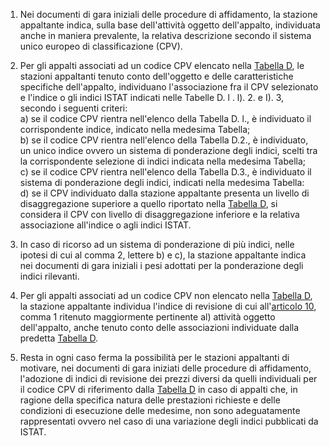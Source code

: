 1. Nei documenti di gara iniziali delle procedure di affidamento, la stazione appaltante indica, sulla base dell'attività oggetto dell'appalto, individuata anche in maniera prevalente, la relativa descrizione secondo il sistema unico europeo di classificazione (CPV).

2. Per gli appalti associati ad un codice CPV elencato nella [Tabella D](/allegato-2.2-tabella-D/2), le stazioni appaltanti tenuto conto dell'oggetto e delle caratteristiche specifiche dell'appalto, individuano l'associazione fra il CPV selezionato e l'indice o gli indici ISTAT indicati nelle Tabelle D. l . l). 2. e I). 3, secondo i seguenti criteri:<br>a) se il codice CPV rientra nell'elenco della Tabella D. l., è individuato il corrispondente indice, indicato nella medesima Tabella;<br>b) se il codice CPV rientra nell'elenco della Tabella D.2., è individuato, un unico indice ovvero un sistema di ponderazione degli indici, scelti tra la corrispondente selezione di indici indicata nella medesima Tabella;<br>c) se il codice CPV rientra nell'elenco della Tabella D.3., è individuato il sistema di ponderazione degli indici, indicati nella medesima Tabella:<br>d) se il CPV individuato dalla stazione appaltante presenta un livello di disaggregazione superiore a quello riportato nella [Tabella D](/allegato-2.2-tabella-D/2), si considera il CPV con livello di disaggregazione inferiore e la relativa associazione all'indice o agli indici ISTAT.

3. In caso di ricorso ad un sistema di ponderazione di più indici, nelle ipotesi di cui al comma 2, lettere b) e c), la stazione appaltante indica nei documenti di gara iniziali i pesi adottati per la ponderazione degli indici rilevanti.

4. Per gli appalti associati ad un codice CPV non elencato nella [Tabella D](/allegato-2.2-tabella-D/2), la stazione appaltante individua l'indice di revisione di cui all'[articolo 10](/allegato-2.2bis-articolo-10/2), comma 1 ritenuto maggiormente pertinente al) attività oggetto dell'appalto, anche tenuto conto delle associazioni individuate dalla predetta [Tabella D](/allegato-2.2-tabella-D/2).

5. Resta in ogni caso ferma la possibilità per le stazioni appaltanti di motivare, nei documenti di gara iniziati delle procedure di affidamento, l'adozione di indici di revisione dei prezzi diversi da quelli individuali per il codice CPV di riferimento dalla [Tabella D](/allegato-2.2-tabella-D/2) in caso di appalti che, in ragione della specifica natura delle prestazioni richieste e delle condizioni di esecuzione delle medesime, non sono adeguatamente rappresentati ovvero nel caso di una variazione degli indici pubblicati da ISTAT.
